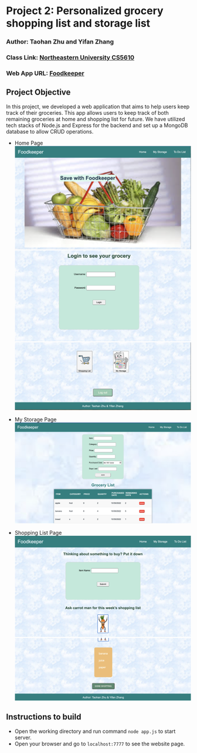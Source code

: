 # Project 2: Personalized grocery shopping list and storage list

### Author: Taohan Zhu and Yifan Zhang

### Class Link: [Northeastern University CS5610](https://johnguerra.co/lectures/webDevelopment_fall2022/)

### Web App URL: [Foodkeeper](https://foodkeeper-cs5610.herokuapp.com/)

## Project Objective
In this project, we developed a web application that aims to help users keep track of their groceries. This app allows users to keep track of both remaining groceries at home and shopping list for future. We have utilized tech stacks of Node.js and Express for the backend and set up a MongoDB database to allow CRUD operations. 

- Home Page
![Home Page](./public/images/homepage.png)
![Home Page](./public/images/home-2.png)
![Home Page](./public/images/home-3.png)

- My Storage Page
![storage Page](./public/images/storage.png)

- Shopping List Page
![list Page](./public/images/list.png)
![list Page](./public/images/list2.png)


## Instructions to build
- Open the working directory and run command `node app.js` to start server.
- Open your browser and go to `localhost:7777` to see the website page.